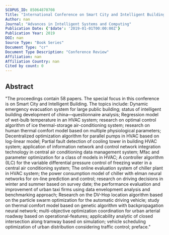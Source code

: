 ```yaml
---
SCOPUS_ID: 85064870708
Title: "International Conference on Smart City and Intelligent Building, ICSCIB 2018"
Author: nan
Journal: "Advances in Intelligent Systems and Computing"
Publication Date: {'$date': '2019-01-01T00:00:00Z'}
Publication Year: 2019
DOI: nan
Source Type: "Book Series"
Document Type: "cr"
Document Type Description: "Conference Review"
Affiliation: nan
Affiliation Country: nan
Cited by count: 0
---
```


## Abstract
"The proceedings contain 58 papers. The special focus in this conference is on Smart City and Intelligent Building. The topics include: Dynamic emergency evacuation system for large public building; status of intelligent building development of china—questionnaire analysis; Regression model of wet-bulb temperature in an HVAC system; research on optimal control algorithm of ice thermal-storage air-conditioning system; research on human thermal comfort model based on multiple physiological parameters; Decentralized optimization algorithm for parallel pumps in HVAC based on log-linear model; Partial fault detection of cooling tower in building HVAC system; application of information network and control network integration technology in central air conditioning data management system; Mfac and parameter optimization for a class of models in HVAC; A controller algorithm (ILC) for the variable differential pressure control of freezing water in a central air conditioning system; The online evaluation system of chiller plant in HVAC system; the power consumption model of chiller with elman neural networks for on-line prediction and control; research on driving decisions in winter and summer based on survey date; the performance evaluation and improvement of urban taxi firms using data envelopment analysis and benchmarking approach; Research on the DV-Hop location algorithm based on the particle swarm optimization for the automatic driving vehicle; study on thermal comfort model based on genetic algorithm with backpropagation neural network; multi-objective optimization coordination for urban arterial roadway based on operational-features; applicability analytic of closed intersection along tramway based on simulation; vehicle scheduling optimization of urban distribution considering traffic control; preface."

